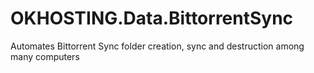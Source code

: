 OKHOSTING.Data.BittorrentSync
=============================

Automates Bittorrent Sync folder creation, sync and destruction among many computers
